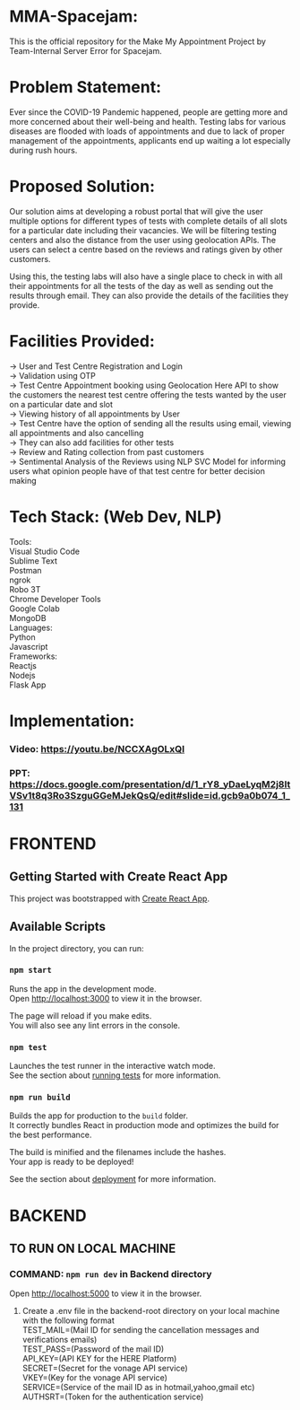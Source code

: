 # MMA-Spacejam:

 This is the official repository for the Make My Appointment Project by Team-Internal Server Error for Spacejam.
 
# Problem Statement:

Ever since the COVID-19 Pandemic happened, people are getting more and more concerned about their well-being and health. 
Testing labs for various diseases are flooded with loads of appointments and due to lack of proper management of the appointments, applicants end up waiting a lot especially during rush hours.

# Proposed Solution:

Our solution aims at developing a robust portal that will give the user multiple options for different types of tests with complete details of all slots for a particular date including their vacancies. We will be filtering testing centers and also the distance from the user using geolocation APIs. The users can select a centre based on the reviews and ratings given by other customers.

Using this, the testing labs will also have a single place to check in with all their appointments for all the tests of the day as well as sending out the results through email. They can also provide the details of the facilities they provide.

# Facilities Provided:

 -> User and Test Centre Registration and Login<br>
 -> Validation using OTP<br>
 -> Test Centre Appointment booking using Geolocation Here API to show the customers the nearest test centre offering the tests wanted by the user on a particular date and slot<br>
 -> Viewing history of all appointments by User<br>
 -> Test Centre have the option of sending all the results using email, viewing all appointments and also cancelling<br>
 -> They can also add facilities for other tests<br>
 -> Review and Rating collection from past customers<br>
 -> Sentimental Analysis of the Reviews using NLP SVC Model for informing users what opinion people have of that test centre for better decision making<br>
 
# Tech Stack: (Web Dev, NLP)

   Tools:<br>
     Visual Studio Code<br>
     Sublime Text<br>
     Postman<br>
     ngrok<br>
     Robo 3T<br>
     Chrome Developer Tools<br>
     Google Colab<br>
     MongoDB <br>
   Languages:<br>
     Python<br>
     Javascript<br>
   Frameworks:<br>
     Reactjs<br>
     Nodejs<br>
     Flask App<br>
     
# Implementation:
 
 ### Video: https://youtu.be/NCCXAgOLxQI
 ### PPT: https://docs.google.com/presentation/d/1_rY8_yDaeLyqM2j8ItVSv1t8q3Ro3SzguGGeMJekQsQ/edit#slide=id.gcb9a0b074_1_131
 
# FRONTEND

## Getting Started with Create React App

This project was bootstrapped with [Create React App](https://github.com/facebook/create-react-app).

## Available Scripts

In the project directory, you can run:

### `npm start`

Runs the app in the development mode.\
Open [http://localhost:3000](http://localhost:3000) to view it in the browser.

The page will reload if you make edits.\
You will also see any lint errors in the console.

### `npm test`

Launches the test runner in the interactive watch mode.\
See the section about [running tests](https://facebook.github.io/create-react-app/docs/running-tests) for more information.

### `npm run build`

Builds the app for production to the `build` folder.\
It correctly bundles React in production mode and optimizes the build for the best performance.

The build is minified and the filenames include the hashes.\
Your app is ready to be deployed!

See the section about [deployment](https://facebook.github.io/create-react-app/docs/deployment) for more information.
  
# BACKEND
## TO RUN ON LOCAL MACHINE<br>
### COMMAND: `npm run dev` in Backend directory<br>
Open [http://localhost:5000](http://localhost:5000) to view it in the browser.<br>

1. Create a .env file in the backend-root directory on your local machine with the following format<br>
TEST_MAIL=(Mail ID for sending the cancellation messages and verifications emails)<br>
TEST_PASS=(Password of the mail ID)<br>
API_KEY=(API KEY for the HERE Platform)<br>
SECRET=(Secret for the vonage API service)<br>
VKEY=(Key for the vonage API service)<br>
SERVICE=(Service of the mail ID as in hotmail,yahoo,gmail etc)<br>
AUTHSRT=(Token for the authentication service)<br>

